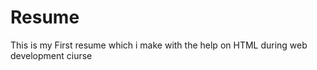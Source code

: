 # Resume
This is my First resume  which i make with the help on HTML during  web development ciurse 
